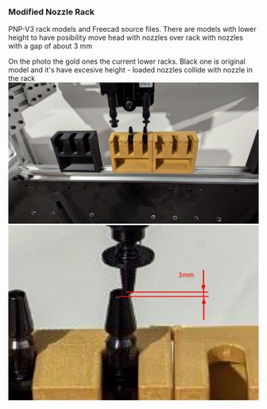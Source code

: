 ### Modified Nozzle Rack

PNP-V3 rack models and Freecad source files.
There are models with lower height to have posibility move head with nozzles 
over rack with nozzles with a gap of about 3 mm

On the photo the gold ones the current lower racks.
Black one is original model and it's have excesive height - loaded nozzles collide 
with nozzle in the rack 
![alt text](photo_2024-10-11_11-34-27.jpg)
![alt text](2024-10-11_11-46-13.jpg)
